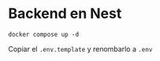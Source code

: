 # Backend en Nest

```
docker compose up -d
```

Copiar  el ```.env.template``` y renombarlo a  ```.env```